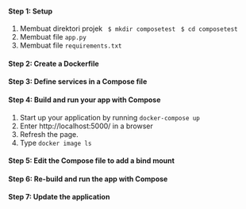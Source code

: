 #### Step 1: Setup
1. Membuat direktori projek
	``` $ mkdir composetest```
	``` $ cd composetest```
2. Membuat file ```app.py```
3. Membuat file ```requirements.txt```
#### Step 2: Create a Dockerfile
#### Step 3: Define services in a Compose file
#### Step 4: Build and run your app with Compose
1. Start up your application by running ```docker-compose up```
2. Enter http://localhost:5000/ in a browser
3. Refresh the page.
4. Type ```docker image ls```
#### Step 5: Edit the Compose file to add a bind mount
#### Step 6: Re-build and run the app with Compose
#### Step 7: Update the application